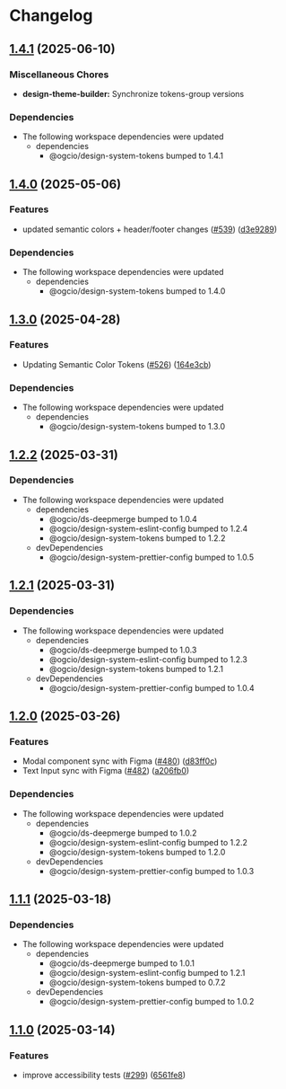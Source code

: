 # Changelog

## [1.4.1](https://github.com/ogcio/govie-ds/compare/design-theme-builder-v1.4.0...design-theme-builder-v1.4.1) (2025-06-10)

### Miscellaneous Chores

- **design-theme-builder:** Synchronize tokens-group versions

### Dependencies

- The following workspace dependencies were updated
  - dependencies
    - @ogcio/design-system-tokens bumped to 1.4.1

## [1.4.0](https://github.com/ogcio/govie-ds/compare/design-theme-builder-v1.3.0...design-theme-builder-v1.4.0) (2025-05-06)

### Features

- updated semantic colors + header/footer changes ([#539](https://github.com/ogcio/govie-ds/issues/539)) ([d3e9289](https://github.com/ogcio/govie-ds/commit/d3e92896f8cdb6a136a45c6aa93905c65cac1bda))

### Dependencies

- The following workspace dependencies were updated
  - dependencies
    - @ogcio/design-system-tokens bumped to 1.4.0

## [1.3.0](https://github.com/ogcio/govie-ds/compare/design-theme-builder-v1.2.2...design-theme-builder-v1.3.0) (2025-04-28)

### Features

- Updating Semantic Color Tokens ([#526](https://github.com/ogcio/govie-ds/issues/526)) ([164e3cb](https://github.com/ogcio/govie-ds/commit/164e3cbee0a1042f88bdb482cf82bd187eec602f))

### Dependencies

- The following workspace dependencies were updated
  - dependencies
    - @ogcio/design-system-tokens bumped to 1.3.0

## [1.2.2](https://github.com/ogcio/govie-ds/compare/design-theme-builder-v1.2.1...design-theme-builder-v1.2.2) (2025-03-31)

### Dependencies

- The following workspace dependencies were updated
  - dependencies
    - @ogcio/ds-deepmerge bumped to 1.0.4
    - @ogcio/design-system-eslint-config bumped to 1.2.4
    - @ogcio/design-system-tokens bumped to 1.2.2
  - devDependencies
    - @ogcio/design-system-prettier-config bumped to 1.0.5

## [1.2.1](https://github.com/ogcio/govie-ds/compare/design-theme-builder-v1.2.0...design-theme-builder-v1.2.1) (2025-03-31)

### Dependencies

- The following workspace dependencies were updated
  - dependencies
    - @ogcio/ds-deepmerge bumped to 1.0.3
    - @ogcio/design-system-eslint-config bumped to 1.2.3
    - @ogcio/design-system-tokens bumped to 1.2.1
  - devDependencies
    - @ogcio/design-system-prettier-config bumped to 1.0.4

## [1.2.0](https://github.com/ogcio/govie-ds/compare/design-theme-builder-v1.1.1...design-theme-builder-v1.2.0) (2025-03-26)

### Features

- Modal component sync with Figma ([#480](https://github.com/ogcio/govie-ds/issues/480)) ([d83ff0c](https://github.com/ogcio/govie-ds/commit/d83ff0cb6969c05a5e9210b4b01afd2b186e5ef8))
- Text Input sync with Figma ([#482](https://github.com/ogcio/govie-ds/issues/482)) ([a206fb0](https://github.com/ogcio/govie-ds/commit/a206fb0f2bc58b9ad9686eacd050d4c58854a4b8))

### Dependencies

- The following workspace dependencies were updated
  - dependencies
    - @ogcio/ds-deepmerge bumped to 1.0.2
    - @ogcio/design-system-eslint-config bumped to 1.2.2
    - @ogcio/design-system-tokens bumped to 1.2.0
  - devDependencies
    - @ogcio/design-system-prettier-config bumped to 1.0.3

## [1.1.1](https://github.com/ogcio/govie-ds/compare/design-theme-builder-v1.1.0...design-theme-builder-v1.1.1) (2025-03-18)

### Dependencies

- The following workspace dependencies were updated
  - dependencies
    - @ogcio/ds-deepmerge bumped to 1.0.1
    - @ogcio/design-system-eslint-config bumped to 1.2.1
    - @ogcio/design-system-tokens bumped to 0.7.2
  - devDependencies
    - @ogcio/design-system-prettier-config bumped to 1.0.2

## [1.1.0](https://github.com/ogcio/govie-ds/compare/theme-builder-v1.0.0...theme-builder-v1.1.0) (2025-03-14)

### Features

- improve accessibility tests ([#299](https://github.com/ogcio/govie-ds/issues/299)) ([6561fe8](https://github.com/ogcio/govie-ds/commit/6561fe842b6d5d28e32cf3aebe61526da4b1c5ef))
